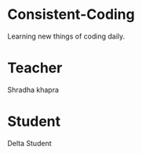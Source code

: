 # Consistent-Coding
Learning new things of coding daily. 

# Teacher
Shradha khapra

# Student
Delta Student
